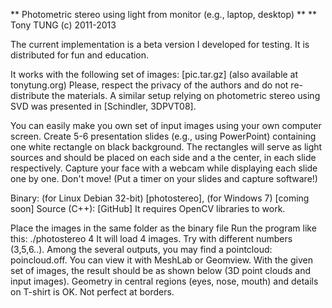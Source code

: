 ** Photometric stereo using light from monitor (e.g., laptop, desktop) **
** Tony TUNG (c) 2011-2013

The current implementation is a beta version I developed for testing.
It is distributed for fun and education.

It works with the following set of images: [pic.tar.gz] (also available at tonytung.org)
Please, respect the privacy of the authors and do not re-distribute the materials.
A similar setup relying on photometric stereo using SVD was presented in [Schindler, 3DPVT08].

You can easily make you own set of input images using your own computer screen.
Create 5-6 presentation slides (e.g., using PowerPoint) containing one white rectangle on black background. 
The rectangles will serve as light sources and should be placed on each side and a the center, in each slide respectively.
Capture your face with a webcam while displaying each slide one by one.
Don't move! (Put a timer on your slides and capture software!)

Binary: (for Linux Debian 32-bit) [photostereo], (for Windows 7) [coming soon]
Source (C++): [GitHub]
It requires OpenCV libraries to work.

Place the images in the same folder as the binary file
Run the program like this: ./photostereo 4
It will load 4 images. Try with different numbers (3,5,6..).
Among the several outputs, you may find a pointcloud: poincloud.off. You can view it with MeshLab or Geomview.
With the given set of images, the result should be as shown below (3D point clouds and input images).
Geometry in central regions (eyes, nose, mouth) and details on T-shirt is OK. Not perfect at borders.
